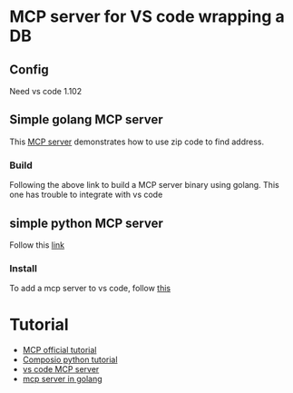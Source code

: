 # MCP server for VS code wrapping a DB
## Config
Need vs code 1.102

## Simple golang MCP server
This [MCP server](https://dev.to/eminetto/creating-an-mcp-server-using-go-3foe) demonstrates how to use zip code to find address.

### Build
Following the above link to build a MCP server binary using golang. This one has trouble to integrate with vs code

## simple python MCP server
Follow this [link](https://github.com/modelcontextprotocol/python-sdk)
### Install
To add a mcp server to vs code, follow [this](https://snyk.io/articles/how-to-add-a-new-mcp-server-to-vs-code/)

# Tutorial
* [MCP official tutorial](https://modelcontextprotocol.info/docs/tutorials/)
* [Composio python tutorial](https://composio.dev/blog/mcp-server-step-by-step-guide-to-building-from-scrtch)
* [vs code MCP server](https://code.visualstudio.com/api/extension-guides/ai/mcp)
* [mcp server in golang](https://dev.to/eminetto/creating-an-mcp-server-using-go-3foe)
